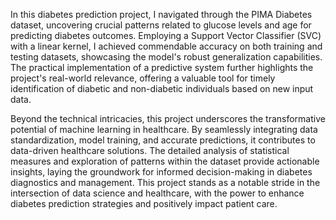 In this diabetes prediction project, I navigated through the PIMA Diabetes dataset, uncovering crucial patterns related to glucose levels and age for predicting diabetes outcomes. Employing a Support Vector Classifier (SVC) with a linear kernel, I achieved commendable accuracy on both training and testing datasets, showcasing the model's robust generalization capabilities. The practical implementation of a predictive system further highlights the project's real-world relevance, offering a valuable tool for timely identification of diabetic and non-diabetic individuals based on new input data.

Beyond the technical intricacies, this project underscores the transformative potential of machine learning in healthcare. By seamlessly integrating data standardization, model training, and accurate predictions, it contributes to data-driven healthcare solutions. The detailed analysis of statistical measures and exploration of patterns within the dataset provide actionable insights, laying the groundwork for informed decision-making in diabetes diagnostics and management. This project stands as a notable stride in the intersection of data science and healthcare, with the power to enhance diabetes prediction strategies and positively impact patient care.
